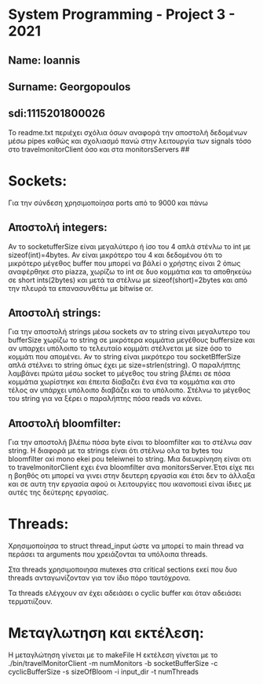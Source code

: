 # System Programming - Project 3 - 2021

## Name: Ioannis
## Surname: Georgopoulos
## sdi:1115201800026

Το readme.txt περιέχει σχόλια όσων αναφορά την αποστολή δεδομένων μέσω pipes καθώς και σχολιασμό πανώ στην λειτουργία των signals τόσο στο travelmonitorClient όσο και στα monitorsServers ##

Sockets:
========
Για την σύνδεση χρησιμοποίησα ports από το 9000 και πάνω


Αποστολή integers:
------------------
Αν το socketufferSize είναι μεγαλύτερο ή ίσο του 4 απλά στένλω το int με sizeof(int)=4bytes. Αν είναι 
μικρότερο του 4 και δεδομένου ότι το μικρότερο μέγεθος buffer που μπορεί να βάλεi ο χρήστης είναι 2 όπως
αναφέρθηκε στο piazza, χωρίζω το int σε δυο κομμάτια και τα αποθηκεύω σε short ints(2bytes) και μετά τα 
στέλνω με sizeof(short)=2bytes και από την πλευρά τα επανασυνθέτω με bitwise or.

Αποστολή strings:
------------------
Για την αποστολή strings μέσω sockets αν το string είναι μεγαλυτερο του bufferSize χωρίζω το string σε 
μικρότερα κομμάτια μεγέθους buffersize και αν υπαρχει υπόλοιπο το τελευταίο κομμάτι στέλνεται με size όσο
το κομμάτι που απομένει. Αν το string είναι μικρότερο του socketBfferSize απλά στέλνει το string όπως έχει
με size=strlen(string). Ο παραλήπτης λαμβάνει πρώτα μέσω socket το μέγεθος του string βλέπει σε πόσα κομμάτια
χωρίστηκε και έπειτα δίαβαζει ένα ένα τα κομμάτια και στο τέλος αν υπάρχει υπόλοιπο διαβάζει και το υπόλοιπο.
Στέλνω το μέγεθος του string για να ξέρει ο παραλήπτης πόσα reads να κάνει.

Αποστολή bloomfilter:
---------------------
Για την αποστολή βλέπω πόσα byte είναι το bloomfilter και το στέλνω σαν string. Η διαφορά με τα strings
είναι ότι στέλνω ολα τα bytes του bloomfilter oxi mono ekei pou teleiwnei to string. Μια διευκρίνηση είναι
οτι το travelmonitorClient εχει ένα bloomfilter ανα monitorsServer.Έτσι είχε πει η βοηθός οτι μπορεί να
γινει στην δευτερη εργασία και έτσι δεν το άλλαξα και σε αυτη την εργασία αφού οι λειτουργίες που ικανοποιεί
είναι ίδιες με αυτές της δεύτερης εργασίας.

Threads:
========
Xρησιμοποίησα το struct thread_input ώστε να μπορεί το main thread να περάσει τα arguments που χρειάζονται
τα υπόλοιπα threads.

Στα threads χρησιμοποιησα mutexes στα critical sections εκεί που δυο threads ανταγωνίζονταν για τον ίδιο πόρο
ταυτόχρονα.

Τα threads ελέγχουν αν έχει αδειάσει ο cyclic buffer και όταν αδειάσει τερματιίζουν.


Μεταγλωτηση και εκτέλεση:
=========================
Η μεταγλώτηση γίνεται με το makeFile
Η εκτέλεση γίνεται με το ./bin/travelMonitorClient -m numMonitors -b socketBufferSize -c cyclicBufferSize -s sizeOfBloom -i input_dir -t numThreads
